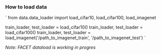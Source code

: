 
### How to load data


`
from data.data_loader import load_cifar10, load_cifar100, load_imagenet

train_loader, test_loader = load_cifar10()
train_loader, test_loader  = load_cifar100()
train_loader, test_loader  = load_imagenet('/path_to_imagenet_train', '/path_to_imagenet_test')
`

_Note: FACET dataload is working in progres_